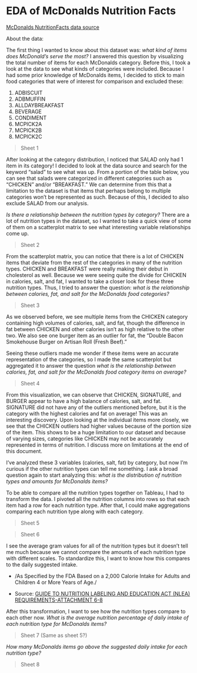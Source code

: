 # EDA of McDonalds Nutrition Facts

[McDonalds NutritionFacts data source](https://github.com/pffy/data-mcdonalds-nutritionfacts)

About the data:

The first thing I wanted to know about this dataset was: *what kind of items does McDonald’s serve the most?* I answered this question by visualizing the total number of items for each McDonalds category. Before this, I took a look at the data to see what kinds of categories were included. Because I had some prior knowledge of McDonalds items, I decided to stick to main food categories that were of interest for comparison and excluded these:

1. ADBISCUIT
2. ADBMUFFIN
3. ALLDAYBREAKFAST
4. BEVERAGE
5. CONDIMENT
6. MCPICK2A
7. MCPICK2B
8. MCPICK2C

> Sheet 1

After looking at the category distribution, I noticed that SALAD only had 1 item in its category! I decided to look at the data source and search for the keyword “salad” to see what was up. From a portion of the table below, you can see that salads were categorized in different categories such as “CHICKEN” and/or “BREAKFAST.” We can determine from this that a limitation to the dataset is that items that perhaps belong to multiple categories won’t be represented as such. Because of this, I decided to also exclude SALAD from our analysis.

*Is there a relationship between the nutrition types by category?* There are a lot of nutrition types in the dataset, so I wanted to take a quick view of some of them on a scatterplot matrix to see what interesting variable relationships come up.

> Sheet 2

From the scatterplot matrix, you can notice that there is a lot of CHICKEN items that deviate from the rest of the categories in many of the nutrition types. CHICKEN and BREAKFAST were really making their debut in cholesterol as well. Because we were seeing quite the divide for CHICKEN in calories, salt, and fat, I wanted to take a closer look for these three nutrition types. Thus, I tried to answer the question: *what is the relationship between calories, fat, and salt for the McDonalds food categories?*

> Sheet 3

As we observed before, we see multiple items from the CHICKEN category containing high volumes of calories, salt, and fat, though the difference in fat between CHICKEN and other calories isn’t as high relative to the other two. We also see one burger item as an outlier for fat, the “Double Bacon Smokehouse Burger on Artisan Roll (Fresh Beef).”

Seeing these outliers made me wonder if these items were an accurate representation of the categories, so I made the same scatterplot but aggregated it to answer the question *what is the relationship between calories, fat, and salt for the McDonalds food category items on average?*

> Sheet 4

From this visualization, we can observe that CHICKEN, SIGNATURE, and BURGER appear to have a high balance of calories, salt, and fat. SIGNATURE did not have any of the outliers mentioned before, but it is the category with the highest calories and fat on average! This was an interesting discovery. Upon looking at the individual items more closely, we see that the CHICKEN outliers had higher values because of the portion size of the item. This shows to be a huge limitation to our dataset and because of varying sizes, categories like CHICKEN may not be accurately represented in terms of nutrition. I discuss more on limitations at the end of this document.

I’ve analyzed these 3 variables (calories, salt, fat) by category, but now I’m curious if the other nutrition types can tell me something. I ask a broad question again to start analyzing this: *what is the distribution of nutrition types and amounts for McDonalds items?*

To be able to compare all the nutrition types together on Tableau, I had to transform the data. I pivoted all the nutrition columns into rows so that each item had a row for each nutrition type. After that, I could make aggregations comparing each nutrition type along with each category.

> Sheet 5

> Sheet 6

I see the average gram values for all of the nutrition types but it doesn’t tell me much because we cannot compare the amounts of each nutrition type with different scales. To standardize this, I want to know how this compares to the daily suggested intake.

* /As Specified by the FDA Based on a 2,000 Calorie Intake for Adults and Children 4 or More Years of Age./

* Source: [GUIDE TO NUTRITION LABELING AND EDUCATION ACT (NLEA) REQUIREMENTS-ATTACHMENT 6-8](https://www.fda.gov/ICECI/Inspections/%20%20%20%20%20%20%20%20%20%20%20%20%20%20%20%20%20%20%20%20%20%20%20%20%20%20InspectionGuides/ucm114098.htm#ATTACHMENT_8)

After this transformation, I want to see how the nutrition types compare to each other now. *What is the average nutrition percentage of daily intake of each nutrition type for McDonalds items?*

> Sheet 7 (Same as sheet 5?)

*How many McDonalds items go above the suggested daily intake for each nutrition type?*

> Sheet 8